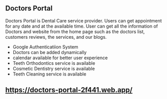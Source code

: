 ## Doctors Portal

Doctors Portal is Dental Care service provider. Users can get appointment for any date and at the available time. User can get all the information of Doctors and website from the home page such as the doctors list, customers reviews, the services, and our blogs.

- Google Authenticatiion System
- Doctors can be added dynamically
- calendar available for better user experience
- Teeth Orthodontics service is available
- Cosmetic Dentistry service is available
- Teeth Cleaning service is available

## https://doctors-portal-2f441.web.app/